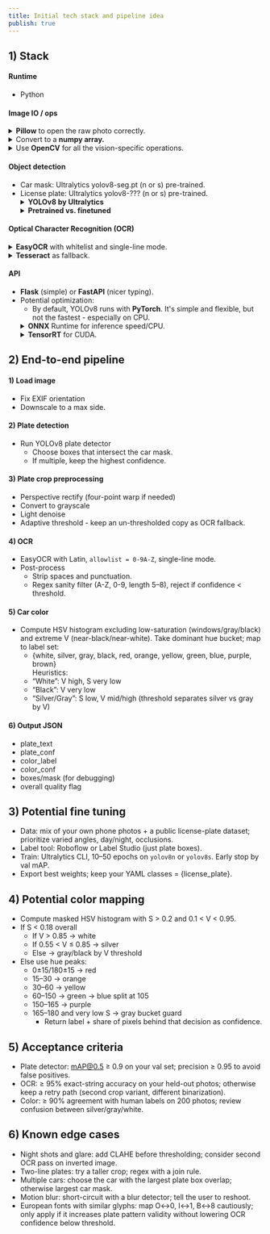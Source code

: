 ```yaml
---
title: Initial tech stack and pipeline idea
publish: true
---
```

## 1) Stack
#### Runtime
- Python
#### Image IO / ops
<details> <summary><strong>Pillow</strong> to open the raw photo correctly.</summary>Pillow is a general-purpose image library. It’s better than cv2 at things like opening phone photos (EXIF orientation correction, weird formats), saving to different formats, quick manipulations. <strong>Often you open with Pillow, then convert to numpy arrays for OpenCV.</strong><br><br>
	</details> 

<details> <summary>Convert to a <strong>numpy array.</strong></summary>Numpy is the foundation. Both cv2 and Pillow hand you image data as numpy arrays (height × width × channels). You’ll use numpy operations directly when you need to average pixels, build histograms, mask out regions, etc.<br><br>
	</details> 

<details> <summary>Use <strong>OpenCV</strong> for all the vision-specific operations.</summary>Swiss army knife for computer vision. Load images, resize, crop, warp, draw boxes, convert color spaces (RGB → HSV), blur, threshold, etc.
	</details> 

#### Object detection
- Car mask: Ultralytics yolov8-seg.pt (n or s) pre-trained.
- License plate: Ultralytics yolov8-??? (n or s) pre-trained.
      <details> <summary><strong>YOLOv8 by Ultralytics</strong></summary>
      <table>
  <thead>
    <tr>
      <th>Model</th>
      <th>Size</th>
      <th>Speed</th>
      <th>Accuracy</th>
    </tr>
  </thead>
  <tbody>
    <tr>
      <td><code>n</code></td>
      <td>nano</td>
      <td><strong>Fastest</strong></td>
      <td>Lowest</td>
    </tr>
    <tr>
      <td><code>s</code></td>
      <td>small</td>
      <td>Fast</td>
      <td>Good</td>
    </tr>
    <tr>
      <td><code>m</code></td>
      <td>medium</td>
      <td>Slower</td>
      <td>Better</td>
    </tr>
    <tr>
      <td><code>l</code></td>
      <td>large</td>
      <td>Slower</td>
      <td>Even better</td>
    </tr>
    <tr>
      <td><code>x</code></td>
      <td>extra large</td>
      <td><strong>Slowest</strong></td>
      <td>Best</td>
    </tr>
  </tbody>
	   </table>
	   <ul>
	   <li>
	   Nano for fast, lightweight inference (e.g. mobile, CPU, quick dev).
	   </li>
	   <li>
	   Small for better accuracy than nano (e.g. PC with decent performance).
	   </li>
	   </ul>
	   <br>Both nano and small are good starting points for real-time-ish use. Try nano first, bump to small only if accuracy is too low.
	   <br><br>
	</details> 
	<details> <summary><strong>Pretrained vs. finetuned</strong></summary>
	<ul>
	   <li>Try a <strong>pretrained YOLOv8 model for plates</strong> - e.g. available on HuggingFace or Roboflow.
	   </li>
	   <li> <strong>Test the whole pipeline end-to-end:</strong> <br>(detect → crop → OCR → color).
	   </li>
	   <li>If detection is consistently failing (wrong boxes, missing plates), <strong>then</strong> you:
	   <ul>
	   <li>Collect ~500+ labeled photos from your region.</li>
	   <li>Fine-tune YOLOv8 on just that class (`license_plate`).</li>
	   <li>Swap out the detector model.</li>
	   </ul> </li> </ul><br>
	   </details>

#### Optical Character Recognition (OCR)
<details> <summary><strong>EasyOCR</strong> with whitelist and single-line mode.</summary>Python OCR-library.</strong>
	<ul>
	   <li>
	   <strong>Whitelist:</strong> Allowed characters. Model ignores irrelevant characters.
	   </li>
	   <li>
	   <strong>Single-line mode:</strong> EasyOCR has a both a paragraph and a line inference mode. Setting it to single-line avoids weird layout parsing and improves results. 
	   </li>
	   </ul>
</details> 
<details> <summary><strong>Tesseract</strong> as fallback.</summary>Tesseract is an older alternative model that can be used as a fallback if we need a pure-offline path on low-end hardware.<br><br>
	</details>  
    
#### API
- **Flask** (simple) or **FastAPI** (nicer typing).
- Potential optimization:
	-  By default, YOLOv8 runs with **PyTorch**. It's simple and flexible, but not the fastest - especially on CPU.
  <details> <summary><strong>ONNX</strong> Runtime for inference speed/CPU.</summary>	   
  <ul>
	   <li>
	   A fast, portable inference engine.
	   </li>
	   <li>
	   You convert your YOLOv8 model to .onnx, and then run it with ONNX Runtime.
	   </li>
	   <li>
	   It runs faster on CPU and supports some GPU acceleration too.
	   </li>
	   <li>
	   Great if you’re deploying on machines without GPUs but still want speed.
	   </li>
	   </ul><br>
	</details> 
  <details> <summary><strong>TensorRT</strong> for CUDA.</summary>  <ul>
	   <li>
	   NVIDIA’s ultra-optimized inference engine for GPU.
	   </li>
	   <li>
	   Converts your model to a TensorRT engine and runs it lightning-fast.
	   </li>
	   <li>
	   Useful if you deploy on a CUDA-enabled GPU (e.g., Jetson, RTX cards).
	   </li>
	   <li>
	   Setup is trickier, and it’s NVIDIA-only.
	   </li>
	   </ul><br>
	</details> 

## 2) End-to-end pipeline
#### 1) Load image
- Fix EXIF orientation
- Downscale to a max side.
#### 2) Plate detection
- Run YOLOv8 plate detector
	- Choose boxes that intersect the car mask.
	- If multiple, keep the highest confidence.
    
#### 3) Plate crop preprocessing
- Perspective rectify (four-point warp if needed)
- Convert to grayscale
- Light denoise
- Adaptive threshold - keep an un-thresholded copy as OCR fallback.

#### 4) OCR
- EasyOCR with Latin, `allowlist = 0-9A-Z`, single-line mode.
- Post-process
	- Strip spaces and punctuation.
	- Regex sanity filter (A-Z, 0-9, length 5–8), reject if confidence < threshold.
        
#### 5) Car color
- Compute HSV histogram excluding low-saturation (windows/gray/black) and extreme V (near-black/near-white). Take dominant hue bucket; map to label set:
    - {white, silver, gray, black, red, orange, yellow, green, blue, purple, brown}  
        Heuristics:
    - “White”: V high, S very low
    - “Black”: V very low
    - “Silver/Gray”: S low, V mid/high (threshold separates silver vs gray by V)
        
#### 6) Output JSON
- plate_text
- plate_conf
- color_label 
- color_conf
- boxes/mask (for debugging)
- overall quality flag

## 3) Potential fine tuning
- Data: mix of your own phone photos + a public license-plate dataset; prioritize varied angles, day/night, occlusions.
- Label tool: Roboflow or Label Studio (just plate boxes).
- Train: Ultralytics CLI, 10–50 epochs on `yolov8n` or `yolov8s`. Early stop by val mAP.
- Export best weights; keep your YAML classes = {license_plate}.

## 4) Potential color mapping 
- Compute masked HSV histogram with S > 0.2 and 0.1 < V < 0.95.
- If S < 0.18 overall
	- If V > 0.85 → white
	- If 0.55 < V ≤ 0.85 → silver
	- Else → gray/black by V threshold
- Else use hue peaks:
    - 0±15/180±15 → red
    - 15–30 → orange
    - 30–60 → yellow
    - 60–150 → green → blue split at 105
    - 150–165 → purple
    - 165–180 and very low S → gray bucket guard
	    - Return label + share of pixels behind that decision as confidence.

## 5) Acceptance criteria
- Plate detector: mAP@0.5 ≥ 0.9 on your val set; precision ≥ 0.95 to avoid false positives.
- OCR: ≥ 95% exact-string accuracy on your held-out photos; otherwise keep a retry path (second crop variant, different binarization).
- Color: ≥ 90% agreement with human labels on 200 photos; review confusion between silver/gray/white.

## 6) Known edge cases
- Night shots and glare: add CLAHE before thresholding; consider second OCR pass on inverted image.
- Two-line plates: try a taller crop; regex with a join rule.
- Multiple cars: choose the car with the largest plate box overlap; otherwise largest car mask.
- Motion blur: short-circuit with a blur detector; tell the user to reshoot.
- European fonts with similar glyphs: map O↔0, I↔1, B↔8 cautiously; only apply if it increases plate pattern validity without lowering OCR confidence below threshold.